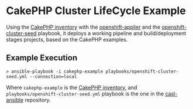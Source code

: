 # CakePHP Cluster LifeCycle Example

Using the [CakePHP inventory](../inventory/cakephp-example) with the [openshift-applier](https://github.com/redhat-cop/casl-ansible/roles/openshift-applier) and the [openshift-cluster-seed](https://github.com/redhat-cop/openshift-applier/raw/master/playbooks/openshift-cluster-seed.yml) playbook, it deploys a working pipeline and build/deployment stages projects, based on the CakePHP examples. 

## Example Execution

``` 
> ansible-playbook -i cakephp-example playbooks/openshift-cluster-seed.yml --connection=local
```

Where `cakephp-example` is the [CakePHP inventory](../inventory/cakephp-example), and `playbooks/openshift-cluster-seed.yml` playbook is the one in the [casl-ansible](https://github.com/redhat-cop/casl-ansible) repository.
